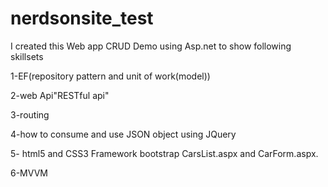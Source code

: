 nerdsonsite_test
================

I created this Web app CRUD Demo using Asp.net to show following skillsets 

1-EF(repository pattern  and unit of work(model)) 

2-web Api"RESTful api"

3-routing 

4-how to consume and use  JSON object using JQuery  

5- html5 and CSS3 Framework bootstrap CarsList.aspx and CarForm.aspx.

6-MVVM
